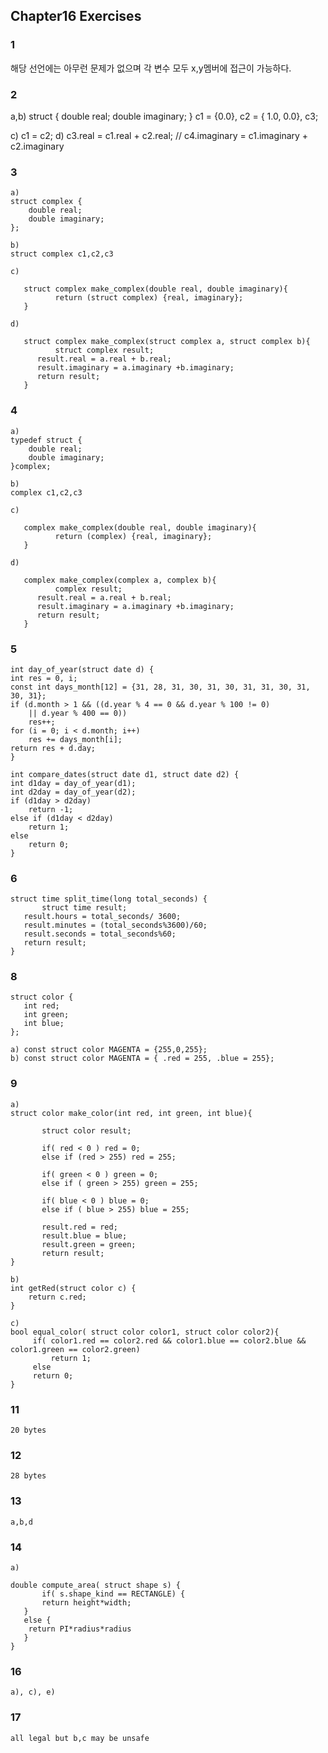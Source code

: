 ## Chapter16 Exercises

### 1

   해당 선언에는 아무런 문제가 없으며 각 변수 모두 x,y멤버에 접근이 가능하다.

### 2

   a,b)
	struct {
	    double real;
	    double imaginary;
	} c1 = {0.0}, c2 = { 1.0, 0.0}, c3;

   c)  c1 = c2;
   d)  c3.real = c1.real + c2.real; // c4.imaginary = c1.imaginary + c2.imaginary


### 3

    a)
	struct complex {
	    double real;
	    double imaginary;
	};

    b)
	struct complex c1,c2,c3

    c) 

       struct complex make_complex(double real, double imaginary){
       	      return (struct complex) {real, imaginary};
       }
       
    d) 
       
       struct complex make_complex(struct complex a, struct complex b){
       	      struct complex result;
	      result.real = a.real + b.real;
	      result.imaginary = a.imaginary +b.imaginary;
	      return result;
       }

### 4

    a)
	typedef struct {
	    double real;
	    double imaginary;
	}complex;

    b)
	complex c1,c2,c3

    c) 

       complex make_complex(double real, double imaginary){
       	      return (complex) {real, imaginary};
       }
       
    d) 
       
       complex make_complex(complex a, complex b){
       	      complex result;
	      result.real = a.real + b.real;
	      result.imaginary = a.imaginary +b.imaginary;
	      return result;
       }

### 5

    int day_of_year(struct date d) {
	int res = 0, i;
	const int days_month[12] = {31, 28, 31, 30, 31, 30, 31, 31, 30, 31, 30, 31};
	if (d.month > 1 && ((d.year % 4 == 0 && d.year % 100 != 0) 
	    || d.year % 400 == 0))
	    res++;
	for (i = 0; i < d.month; i++)
	    res += days_month[i];
	return res + d.day;
    } 

    int compare_dates(struct date d1, struct date d2) {
    int d1day = day_of_year(d1);
    int d2day = day_of_year(d2);
    if (d1day > d2day)
        return -1;
    else if (d1day < d2day)
        return 1;
    else
        return 0;
    }

### 6

    struct time split_time(long total_seconds) {
    	   struct time result;
	   result.hours = total_seconds/ 3600;
	   result.minutes = (total_seconds%3600)/60;
	   result.seconds = total_seconds%60;
	   return result;
    }

### 8

    struct color {
       int red;
       int green;
       int blue;
    };

    a) const struct color MAGENTA = {255,0,255};
    b) const struct color MAGENTA = { .red = 255, .blue = 255};


### 9 

    a)
	struct color make_color(int red, int green, int blue){

	       struct color result;

	       if( red < 0 ) red = 0;
	       else if (red > 255) red = 255;

	       if( green < 0 ) green = 0;
	       else if ( green > 255) green = 255;

	       if( blue < 0 ) blue = 0;
	       else if ( blue > 255) blue = 255;

	       result.red = red;
	       result.blue = blue;
	       result.green = green;
	       return result;
	}

    b)
	int getRed(struct color c) {
	    return c.red;
	}

    c)
	bool equal_color( struct color color1, struct color color2){
	     if( color1.red == color2.red && color1.blue == color2.blue && color1.green == color2.green)
	     	 return 1;
	     else
		 return 0;
	}
	
### 11

    20 bytes

### 12 

    28 bytes

### 13
    
    a,b,d

### 14

    a)

    double compute_area( struct shape s) {
    	   if( s.shape_kind == RECTANGLE) {
	       return height*width;
	   }
	   else {
	   	return PI*radius*radius
	   }
    }

### 16

    a), c), e)

### 17

    all legal but b,c may be unsafe